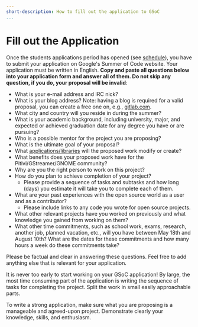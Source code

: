 ```yaml
---
short-description: How to fill out the application to GSoC
...
```


# Fill out the Application

Once the students applications period has opened (see
[schedule](https://summerofcode.withgoogle.com/how-it-works/#timeline)),
you have to submit your application on Google's Summer of Code website.
Your application must be written in English. **Copy and
paste all questions below into your application form and answer all of
them. Do not skip any question, if you do, your proposal will be
invalid**:

 * What is your e-mail address and IRC nick?
 * What is your blog address? Note: having a blog is required for a valid proposal, you can create a free one on, e.g., [gitlab.com](https://gohugo.io/hosting-and-deployment/hosting-on-gitlab/).
 * What city and country will you reside in during the summer?
 * What is your academic background, including university, major, and expected or achieved graduation date for any degree you have or are pursuing?
 * Who is a possible mentor for the project you are proposing?
 * What is the ultimate goal of your proposal?
 * What [applications/libraries](Architecture.md) will the proposed work modify or create?
 * What benefits does your proposed work have for the Pitivi/GStreamer/GNOME community?
 * Why are you the right person to work on this project?
 * How do you plan to achieve completion of your project?
   * Please provide a sequence of tasks and subtasks and how long (days) you estimate it will take you to complete each of them.
 * What are your past experiences with the open source world as a user and as a contributor?
   * Please include links to any code you wrote for open source projects.
 * What other relevant projects have you worked on previously and what knowledge you gained from working on them?
 * What other time commitments, such as school work, exams, research, another job, planned vacation, etc., will you have between May 18th and August 10th? What are the dates for these commitments and how many hours a week do these commitments take?

Please be factual and clear in answering these questions. Feel free to
add anything else that is relevant for your application.

It is never too early to start working on your GSoC application! By
large, the most time consuming part of the application is writing the
sequence of tasks for completing the project. Split the work in small
easily approachable parts.

To write a strong application, make sure what you are proposing is a
manageable and agreed-upon project. Demonstrate clearly your knowledge,
skills, and enthusiasm.
